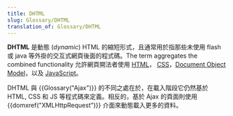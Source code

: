 ```yaml
---
title: DHTML
slug: Glossary/DHTML
translation_of: Glossary/DHTML
---
```

**DHTML** 是動態 (*dynamic*) HTML 的縮短形式，且通常用於指那些未使用 flash 或 java 等外掛的交互式網頁後面的程式碼。The term aggregates the combined functionality 允許網頁開法者使用 [HTML](/en-US/docs/HTML)， [CSS](/en-US/docs/CSS)，[Document Object Model](/en-US/docs/DOM)，以及 [JavaScript](/en-US/docs/JavaScript)。

DHTML 與 {{Glossary("Ajax")}} 的不同之處在於，在載入階段它仍然基於 HTML, CSS 和 JS 等程式碼來定義。相反的，基於 Ajax 的頁面則使用 {{domxref("XMLHttpRequest")}} 介面來動態載入更多的資料。
